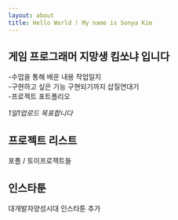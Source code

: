 ```yaml
---
layout: about
title: Hello World ! My name is Sonya Kim
---
```


## 게임 프로그래머 지망생 킴쏘냐 입니다

-수업을 통해 배운 내용 작업일지  
-구현하고 싶은 기능 구현되기까지 삽질연대기  
-프로젝트 포트폴리오  

*1일1업로드 목표합니다*

## 프로젝트 리스트

포폴 / 토이프로젝트들

## 인스타툰

대개발자양성시대 인스타툰 추가
